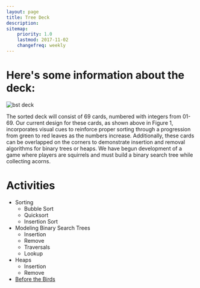 ```yaml
---
layout: page
title: Tree Deck
description:
sitemap:
    priority: 1.0
    lastmod: 2017-11-02
    changefreq: weekly
---
```

# Here's some information about the deck:
![bst deck]({{site.baseurl}}/images/bst_deck.png)

The sorted deck will consist of 69 cards, numbered with integers from 01-69. Our current design for these cards, as shown above in Figure 1, incorporates visual cues to reinforce proper sorting through a progression from green to red leaves as the numbers increase. Additionally, these cards can be overlapped on the corners to demonstrate insertion and removal algorithms for binary trees or heaps. We have begun development of a game where players are squirrels and must build a binary search tree while collecting acorns.

# Activities
* Sorting
  * Bubble Sort
  * Quicksort
  * Insertion Sort
* Modeling Binary Search Trees
  * Insertion
  * Remove
  * Traversals
  * Lookup
* Heaps
  * Insertion
  * Remove
* [Before the Birds]({{site.baseurl}}/btb/)
